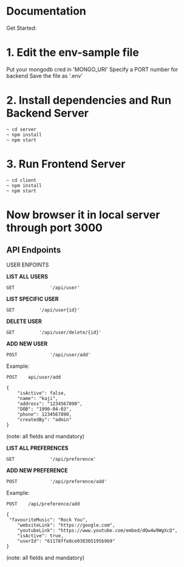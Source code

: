 # Documentation

Get Started:

# 1. Edit the env-sample file
Put your mongodb cred in 'MONGO_URI'
Specify a PORT number for backend
Save the file as '.env'

# 2. Install dependencies and Run Backend Server
	~ cd server 
	~ npm install
	~ npm start

# 3. Run Frontend Server
	~ cd client
	~ npm install 
	~ npm start

# Now browser it in local server through port 3000





## API Endpoints
USER ENPOINTS

**LIST ALL USERS**

	GET    			'/api/user'


**LIST SPECIFIC USER**

	GET			'/api/user{id}'

**DELETE USER**

	GET			'/api/user/delete/{id}'


**ADD NEW USER**

	POST			'/api/user/add'

Example:
	
	POST 	api/user/add
		
	{	
		"isActive": false,
		"name": "kaji",
		"address": "1234567890",
		"DOB": "1990-04-03",
		"phone": 1234567890,
		"createdBy": "admin"
	}
(note: all fields and mandatory)



**LIST ALL PREFERENCES**

	GET    			'/api/preference'

**ADD NEW PREFERENCE**

	POST			'/api/preference/add'

Example:

	POST 	/api/preference/add

	{
   	 "favouriteMusic": "Rock You",
    	"websiteLink": "https://google.com",
    	"youtubeLink": "https://www.youtube.com/embed/dQw4w9WgXcQ",
    	"isActive": true,
    	"userId": "61178ffe8ce038305195b9b9"
	}

(note: all fields and mandatory)

